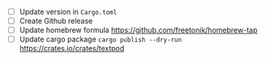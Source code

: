 - [ ] Update version in `Cargo.toml`
- [ ] Create Github release
- [ ] Update homebrew formula https://github.com/freetonik/homebrew-tap
- [ ] Update cargo package `cargo publish --dry-run` https://crates.io/crates/textpod